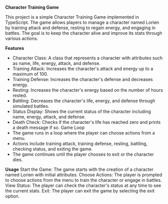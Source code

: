 **Character Training Game**

This project is a simple Character Training Game implemented in TypeScript. The game allows players to manage a character named Lorien by training attack and defense, resting to regain energy, and engaging in battles. The goal is to keep the character alive and improve its stats through various actions.

**Features**

* Character Class: A class that represents a character with attributes such as name, life, energy, attack, and defense.
* Training Attack: Increases the character's attack and energy up to a maximum of 100.
* Training Defense: Increases the character's defense and decreases energy.
* Resting: Increases the character's energy based on the number of hours rested.
* Battling: Decreases the character's life, energy, and defense through simulated battles.
* Status Display: Shows the current status of the character including name, energy, attack, and defense.
* Death Check: Checks if the character's life has reached zero and prints a death message if so.
Game Loop
* The game runs in a loop where the player can choose actions from a menu.
* Actions include training attack, training defense, resting, battling, checking status, and exiting the game.
* The game continues until the player chooses to exit or the character dies.

**Usage**
Start the Game: The game starts with the creation of a character named Lorien with initial attributes.
Choose Actions: The player is prompted to choose actions from the menu to train the character or engage in battles.
View Status: The player can check the character's status at any time to see the current stats.
Exit: The player can exit the game by selecting the exit option.
